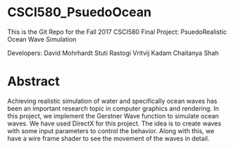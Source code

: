 # CSCI580_PsuedoOcean


This is the Git Repo for the Fall 2017 CSCI580 Final Project: PsuedoRealistic Ocean Wave Simulation

Developers:
David Mohrhardt
Stuti Rastogi
Vritvij Kadam
Chaitanya Shah

# Abstract

Achieving realistic simulation of water and specifically ocean waves has been an important research topic in computer graphics and rendering. In this project, we implement the Gerstner Wave function to simulate ocean waves. We have used DirectX for this project. The idea is to create waves with some input parameters to control the behavior. Along with this, we have a wire frame shader to see the movement of the waves in detail.